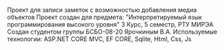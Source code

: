 Проект для записи заметок с возможностью добавления медиа объектов
Проект создан для предмета: "Интерпретируемый язык программирования высокого уровня"
3 Курс, 5 семестр, РТУ МИРЭА 
Создан студентом группы БСБО-08-20 Ярочкиным В.А.
Используемые технологии: ASP.NET CORE MVC, EF CORE, Sqlite, Html, Css, Js
